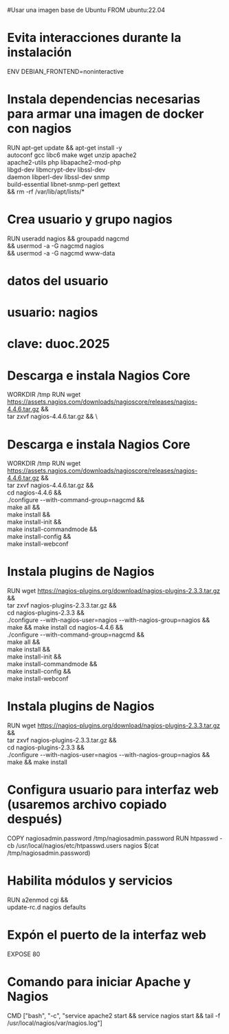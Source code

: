  #Usar una imagen base de Ubuntu
FROM ubuntu:22.04

# Evita interacciones durante la instalación
ENV DEBIAN_FRONTEND=noninteractive

# Instala dependencias necesarias para armar una imagen de docker con nagios
RUN apt-get update && apt-get install -y \
    autoconf gcc libc6 make wget unzip apache2 \
    apache2-utils php libapache2-mod-php \
    libgd-dev libmcrypt-dev libssl-dev \
    daemon libperl-dev libssl-dev snmp \
    build-essential libnet-snmp-perl gettext \
    && rm -rf /var/lib/apt/lists/*

# Crea usuario y grupo nagios
RUN useradd nagios && groupadd nagcmd \
    && usermod -a -G nagcmd nagios \
    && usermod -a -G nagcmd www-data
# datos del usuario
# usuario: nagios
# clave: duoc.2025


# Descarga e instala Nagios Core
WORKDIR /tmp
RUN wget https://assets.nagios.com/downloads/nagioscore/releases/nagios-4.4.6.tar.gz && \
    tar zxvf nagios-4.4.6.tar.gz && \
# Descarga e instala Nagios Core
WORKDIR /tmp
RUN wget https://assets.nagios.com/downloads/nagioscore/releases/nagios-4.4.6.tar.gz && \
    tar zxvf nagios-4.4.6.tar.gz && \
    cd nagios-4.4.6 && \
    ./configure --with-command-group=nagcmd && \
    make all && \
    make install && \
    make install-init && \
    make install-commandmode && \
    make install-config && \
    make install-webconf

# Instala plugins de Nagios
RUN wget https://nagios-plugins.org/download/nagios-plugins-2.3.3.tar.gz && \
    tar zxvf nagios-plugins-2.3.3.tar.gz && \
    cd nagios-plugins-2.3.3 && \
    ./configure --with-nagios-user=nagios --with-nagios-group=nagios && \
    make && make install
    cd nagios-4.4.6 && \
    ./configure --with-command-group=nagcmd && \
    make all && \
    make install && \
    make install-init && \
    make install-commandmode && \
    make install-config && \
    make install-webconf
# Instala plugins de Nagios
RUN wget https://nagios-plugins.org/download/nagios-plugins-2.3.3.tar.gz && \
    tar zxvf nagios-plugins-2.3.3.tar.gz && \
    cd nagios-plugins-2.3.3 && \
    ./configure --with-nagios-user=nagios --with-nagios-group=nagios && \
    make && make install

# Configura usuario para interfaz web (usaremos archivo copiado después)
COPY nagiosadmin.password /tmp/nagiosadmin.password
RUN htpasswd -cb /usr/local/nagios/etc/htpasswd.users nagios $(cat /tmp/nagiosadmin.password)

# Habilita módulos y servicios
RUN a2enmod cgi && \
    update-rc.d nagios defaults

# Expón el puerto de la interfaz web
EXPOSE 80

# Comando para iniciar Apache y Nagios
CMD ["bash", "-c", "service apache2 start && service nagios start && tail -f /usr/local/nagios/var/nagios.log"]

